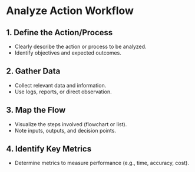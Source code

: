 # Analyze Action Workflow

## 1. Define the Action/Process
- Clearly describe the action or process to be analyzed.
- Identify objectives and expected outcomes.

## 2. Gather Data
- Collect relevant data and information.
- Use logs, reports, or direct observation.

## 3. Map the Flow
- Visualize the steps involved (flowchart or list).
- Note inputs, outputs, and decision points.

## 4. Identify Key Metrics
- Determine metrics to measure performance (e.g., time, accuracy, cost).


